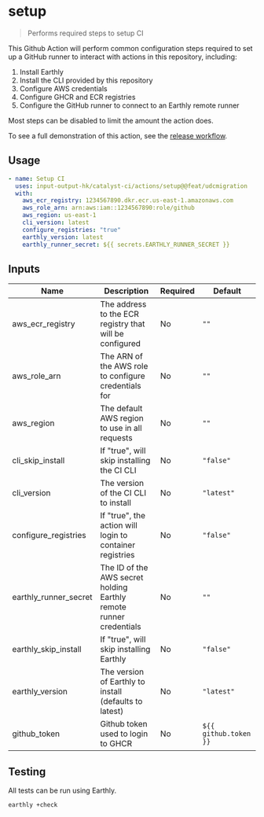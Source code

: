 # setup

> Performs required steps to setup CI

This Github Action will perform common configuration steps required to set up a GitHub runner to interact with actions in this
repository, including:

1. Install Earthly
2. Install the CLI provided by this repository
3. Configure AWS credentials
4. Configure GHCR and ECR registries
5. Configure the GitHub runner to connect to an Earthly remote runner

Most steps can be disabled to limit the amount the action does.

To see a full demonstration of this action, see the [release workflow](../../.github/workflows/release.yml).

## Usage

```yaml
- name: Setup CI
  uses: input-output-hk/catalyst-ci/actions/setup@@feat/udcmigration
  with:
    aws_ecr_registry: 1234567890.dkr.ecr.us-east-1.amazonaws.com
    aws_role_arn: arn:aws:iam::1234567890:role/github
    aws_region: us-east-1
    cli_version: latest
    configure_registries: "true"
    earthly_version: latest
    earthly_runner_secret: ${{ secrets.EARTHLY_RUNNER_SECRET }}
```

## Inputs

| Name                  | Description                                                        | Required | Default               |
| --------------------- | ------------------------------------------------------------------ | -------- | --------------------- |
| aws_ecr_registry      | The address to the ECR registry that will be configured            | No       | `""`                  |
| aws_role_arn          | The ARN of the AWS role to configure credentials for               | No       | `""`                  |
| aws_region            | The default AWS region to use in all requests                      | No       | `""`                  |
| cli_skip_install      | If "true", will skip installing the CI CLI                         | No       | `"false"`             |
| cli_version           | The version of the CI CLI to install                               | No       | `"latest"`            |
| configure_registries  | If "true", the action will login to container registries           | No       | `"false"`             |
| earthly_runner_secret | The ID of the AWS secret holding Earthly remote runner credentials | No       | `""`                  |
| earthly_skip_install  | If "true", will skip installing Earthly                            | No       | `"false"`             |
| earthly_version       | The version of Earthly to install (defaults to latest)             | No       | `"latest"`            |
| github_token          | Github token used to login to GHCR                                 | No       | `${{ github.token }}` |

## Testing

All tests can be run using Earthly.

```bash
earthly +check
```
